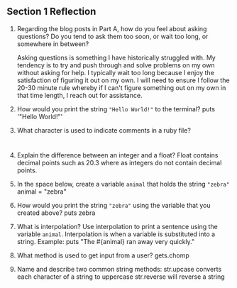 ## Section 1 Reflection

1. Regarding the blog posts in Part A, how do you feel about asking questions? Do you tend to ask them too soon, or wait too long, or somewhere in between?

    Asking questions is something I have historically struggled with.  My tendency is to try and push through and solve problems on my own without asking for help.  I typically wait too long because I enjoy the satisfaction of figuring it out on my own.  I will need to ensure I follow the 20-30 minute rule whereby if I can't figure something out on my own in that time length, I reach out for assistance.

2. How would you print the string `"Hello World!"` to the terminal?
    puts '"Hello World!"'

3. What character is used to indicate comments in a ruby file?
      #

4. Explain the difference between an integer and a float?
      Float contains decimal points such as 20.3 where as integers do not contain decimal points.

5. In the space below, create a variable `animal` that holds the string `"zebra"`
    animal = "zebra"

6. How would you print the string `"zebra"` using the variable that you created above?
    puts zebra

7. What is interpolation? Use interpolation to print a sentence using the variable `animal`.
    Interpolation is when a variable is substituted into a string.
    Example:
    puts "The #{animal} ran away very quickly."

8. What method is used to get input from a user?
    gets.chomp

9. Name and describe two common string methods:
    str.upcase converts each character of a string to uppercase
    str.reverse will reverse a string
